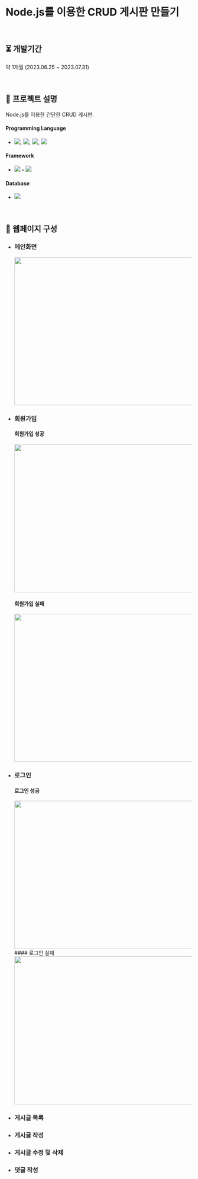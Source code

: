 # Node.js를 이용한 CRUD 게시판 만들기
<br>

## ⏳ 개발기간

약 1개월 (2023.06.25 ~ 2023.07.31)

<br/>

## 📖 프로젝트 설명

Node.js를 이용한 간단한 CRUD 게시판.

####  Programming Language

* <img src="https://img.shields.io/badge/HTML5-E34F26?style=flat&logo=HTML5&logoColor=white">, <img src="https://img.shields.io/badge/CSS3-1572B6?style=flat&logo=CSS3&logoColor=white">, <img src="https://img.shields.io/badge/jQuery-0769AD?style=flat&logo=jQuery&logoColor=white">, 
  <img src="https://img.shields.io/badge/Javascript-F7DF1E?style=flat&logo=Javascript&logoColor=white"><br>

####  Framework

* <img src="https://img.shields.io/badge/Nodejs-339933?style=flat&logo=Node.js&logoColor=white"> **-** <img src="https://img.shields.io/badge/Express-000000?style=flat&logo=Express&logoColor=white">

####  Database

* <img src="https://img.shields.io/badge/MySQL-4479A1?style=flat&logo=MySQL&logoColor=white"><br>

<br/>

## 📄 웹페이지 구성

 * ### 메인화면

   <img src="https://github.com/hkPark0616/Node.js/assets/113004801/b3f82df1-d85d-4990-8f09-e79d943083d7.gif"  width="800" height="400"/>


 * ### 회원가입
   #### 회원가입 성공
     <img src="https://github.com/hkPark0616/Node.js/assets/113004801/8e92a81b-58fe-4afa-a31f-87599bda8f19.gif" width="800" height="400">
     
   #### 회원가입 실패
     <img src="https://github.com/hkPark0616/Node.js/assets/113004801/2f816c97-f296-4bdf-99d6-22444d779f1e.gif" width="800" height="400">
 
  
 * ### 로그인
   #### 로그인 성공
     <img src="https://github.com/hkPark0616/Node.js/assets/113004801/32f081e3-915c-4219-8d1a-24aef9940feb.gif" width="800" height="400">
   #### 로그인 실패
     <img src="https://github.com/hkPark0616/Node.js/assets/113004801/4345a259-27b7-4405-b915-4dda782dbb3f.gif" width="800" height="400">
 * ### 게시글 목록

 * ### 게시글 작성

 * ### 게시글 수정 및 삭제

 * ### 댓글 작성
